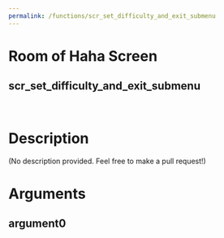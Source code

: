 ```yaml
---
permalink: /functions/scr_set_difficulty_and_exit_submenu
---
```

# Room of Haha Screen  
## scr_set_difficulty_and_exit_submenu  
&nbsp;  
# Description  
(No description provided. Feel free to make a pull request!) 
&nbsp;  
# Arguments
## argument0

&nbsp;  



